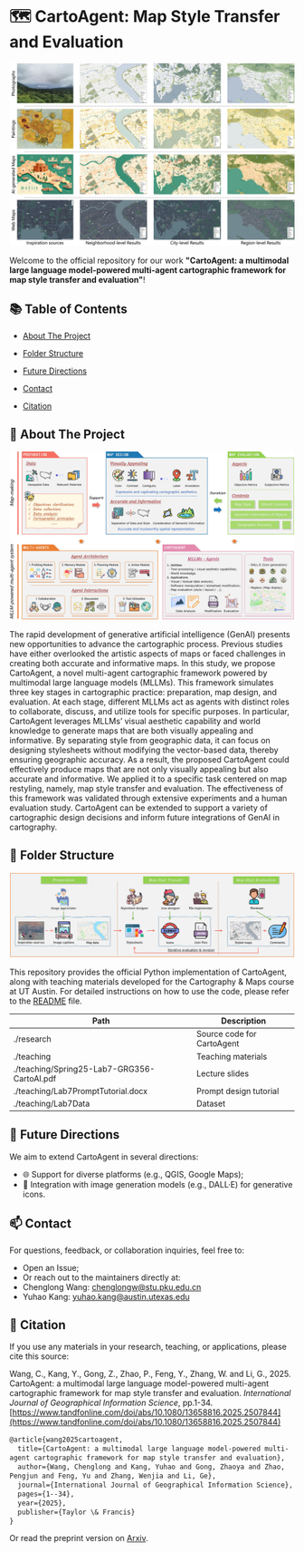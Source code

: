 # 🗺️ CartoAgent: Map Style Transfer and Evaluation

![Results](./assets/Results.jpg)

Welcome to the official repository for our work **"CartoAgent: a multimodal large language model-powered multi-agent cartographic framework for map style transfer and evaluation"**!

## 📚 Table of Contents

* [About The Project](#🌟-About-The-Project)
* [Folder Structure](#📁-Folder-Structure)

* [Future Directions](#🚀-Future-Directions)
* [Contact](#📫-Contact)
* [Citation](#📖-Citation)

## 🌟 About The Project

![Overview](./assets/Overview.jpg)

The rapid development of generative artificial intelligence (GenAI) presents new opportunities to advance the cartographic process. Previous studies have either overlooked the artistic aspects of maps or faced challenges in creating both accurate and informative maps. In this study, we propose CartoAgent, a novel multi-agent cartographic framework powered by multimodal large language models (MLLMs). This framework simulates three key stages in cartographic practice: preparation, map design, and evaluation. At each stage, different MLLMs act as agents with distinct roles to collaborate, discuss, and utilize tools for specific purposes. In particular, CartoAgent leverages MLLMs’ visual aesthetic capability and world knowledge to generate maps that are both visually appealing and informative. By separating style from geographic data, it can focus on designing stylesheets without modifying the vector-based data, thereby ensuring geographic accuracy. As a result, the proposed CartoAgent could effectively produce maps that are not only visually appealing but also accurate and informative. We applied it to a specific task centered on map restyling, namely, map style transfer and evaluation. The effectiveness of this framework was validated through extensive experiments and a human evaluation study. CartoAgent can be extended to support a variety of cartographic design decisions and inform future integrations of GenAI in cartography.

## 📁 Folder Structure

![Overview](./assets/pipeline.JPG)

This repository provides the official Python implementation of CartoAgent, along with teaching materials developed for the Cartography & Maps course at UT Austin. For detailed instructions on how to use the code, please refer to the [README](./research/README.md) file.

| Path                                        | Description                |
| ------------------------------------------- | -------------------------- |
| ./research                                  | Source code for CartoAgent |
| ./teaching                                  | Teaching materials         |
| ./teaching/Spring25-Lab7-GRG356-CartoAI.pdf | Lecture slides             |
| ./teaching/Lab7PromptTutorial.docx          | Prompt design tutorial     |
| ./teaching/Lab7Data                         | Dataset                    |

## 🚀 Future Directions

We aim to extend CartoAgent in several directions:

- 🌐 Support for diverse platforms (e.g., QGIS, Google Maps);
- 🧠 Integration with image generation models (e.g., DALL·E) for generative icons.

## 📫 Contact

For questions, feedback, or collaboration inquiries, feel free to:

- Open an Issue;
- Or reach out to the maintainers directly at:
- Chenglong Wang: chenglongw@stu.pku.edu.cn  
- Yuhao Kang: yuhao.kang@austin.utexas.edu

## 📖 Citation

If you use any materials in your research, teaching, or applications, please cite this source:

Wang, C., Kang, Y., Gong, Z., Zhao, P., Feng, Y., Zhang, W. and Li, G., 2025. CartoAgent: a multimodal large language model-powered multi-agent cartographic framework for map style transfer and evaluation. *International Journal of Geographical Information Science*, pp.1-34. [https://www.tandfonline.com/doi/abs/10.1080/13658816.2025.2507844](https://www.tandfonline.com/doi/abs/10.1080/13658816.2025.2507844)

```
@article{wang2025cartoagent,
  title={CartoAgent: a multimodal large language model-powered multi-agent cartographic framework for map style transfer and evaluation},
  author={Wang, Chenglong and Kang, Yuhao and Gong, Zhaoya and Zhao, Pengjun and Feng, Yu and Zhang, Wenjia and Li, Ge},
  journal={International Journal of Geographical Information Science},
  pages={1--34},
  year={2025},
  publisher={Taylor \& Francis}
}
```

Or read the preprint version on [Arxiv](https://arxiv.org/abs/2505.09936). 
